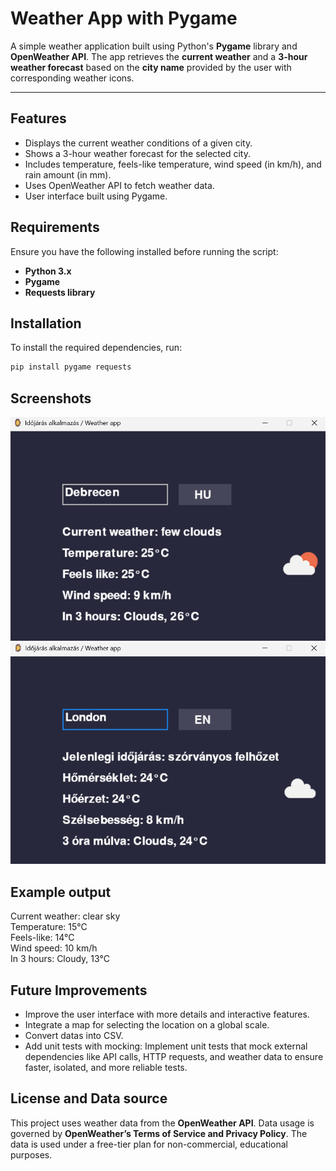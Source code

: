 # Weather App with Pygame


A simple weather application built using Python's **Pygame** library and **OpenWeather API**. 
The app retrieves the **current weather** and a **3-hour weather forecast** based on the **city name** provided by the user
with corresponding weather icons.

---

## **Features**
- Displays the current weather conditions of a given city.
- Shows a 3-hour weather forecast for the selected city.
- Includes temperature, feels-like temperature, wind speed (in km/h), and rain amount (in mm).
- Uses OpenWeather API to fetch weather data.
- User interface built using Pygame.

## **Requirements**
Ensure you have the following installed before running the script:
- **Python 3.x**
- **Pygame**
- **Requests library**

## **Installation**
To install the required dependencies, run:
```bash
pip install pygame requests
```

## **Screenshots**
![screenshot](screenshots/weather_debrecen.png)
![screenshot](screenshots/weather_london.png)

## **Example output**
Current weather: clear sky   
Temperature: 15°C    
Feels-like: 14°C  
Wind speed: 10 km/h  
In 3 hours: Cloudy, 13°C

## **Future Improvements**
- Improve the user interface with more details and interactive features.
- Integrate a map for selecting the location on a global scale.
- Convert datas into CSV.
- Add unit tests with mocking: Implement unit tests that mock external dependencies like API calls, 
HTTP requests, and weather data to ensure faster, isolated, and more reliable tests.

## **License and Data source**
This project uses weather data from the **OpenWeather API**. 
Data usage is governed by **OpenWeather’s Terms of Service and Privacy Policy**. 
The data is used under a free-tier plan for non-commercial, educational purposes.